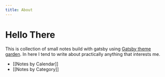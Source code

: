 ```yaml
---
title: About
---
```


# Hello There

This is collection of small notes build with gatsby using [Gatsby theme garden][1]. In here I tend to write about practically anything that interests me.

- [[Notes by Calendar]]
- [[Notes by Category]]

[1]: https://www.npmjs.com/package/gatsby-theme-garden
